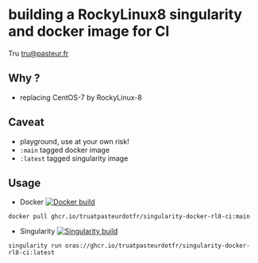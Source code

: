 # building a RockyLinux8 singularity and docker image for CI

Tru <tru@pasteur.fr>

## Why ?
- replacing CentOS-7 by RockyLinux-8

## Caveat
- playground, use at your own risk!
- `:main` tagged docker image
- `:latest` tagged singularity image

## Usage
- Docker [![Docker build](https://github.com/truatpasteurdotfr/singularity-docker-rl8-ci/actions/workflows/docker-publish.yml/badge.svg)](https://github.com/truatpasteurdotfr/singularity-docker-rl8-ci/actions/workflows/docker-publish.yml)
```
docker pull ghcr.io/truatpasteurdotfr/singularity-docker-rl8-ci:main
```

- Singularity [![Singularity build](https://github.com/truatpasteurdotfr/singularity-docker-rl8-ci/actions/workflows/singularity-publish.yml/badge.svg)](https://github.com/truatpasteurdotfr/singularity-docker-rl8-ci/actions/workflows/singularity-publish.yml)
```
singularity run oras://ghcr.io/truatpasteurdotfr/singularity-docker-rl8-ci:latest
```
